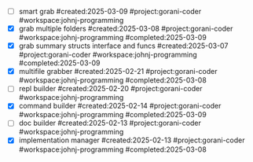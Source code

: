 - [ ] smart grab #created:2025-03-09 #project:gorani-coder #workspace:johnj-programming
- [x] grab multiple folders #created:2025-03-08 #project:gorani-coder #workspace:johnj-programming #completed:2025-03-09
- [x] grab summary structs interface and funcs #created:2025-03-07 #project:gorani-coder #workspace:johnj-programming #completed:2025-03-09
- [x] multifile grabber #created:2025-02-21 #project:gorani-coder #workspace:johnj-programming #completed:2025-03-08
- [ ] repl builder #created:2025-02-20 #project:gorani-coder #workspace:johnj-programming
- [x] command builder #created:2025-02-14 #project:gorani-coder #workspace:johnj-programming #completed:2025-03-09
- [ ] doc builder #created:2025-02-13 #project:gorani-coder #workspace:johnj-programming
- [x] implementation manager #created:2025-02-13 #project:gorani-coder #workspace:johnj-programming #completed:2025-03-08